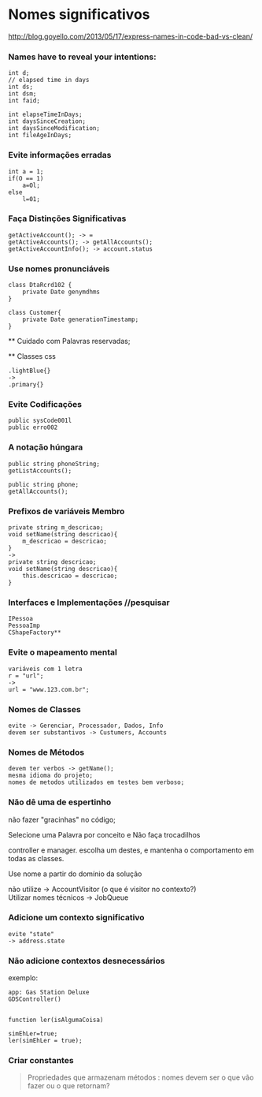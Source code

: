 # Nomes significativos

http://blog.goyello.com/2013/05/17/express-names-in-code-bad-vs-clean/

### Names have to reveal your intentions:
```
int d;  
// elapsed time in days  
int ds;  
int dsm;  
int faid;  
```
```
int elapseTimeInDays;  
int daysSinceCreation;  
int daysSinceModification;  
int fileAgeInDays;  
```

### Evite informações erradas
```
int a = 1;
if(O == 1)
	a=Ol;
else
	l=01;
```


### Faça Distinções Significativas
```
getActiveAccount(); -> =
getActiveAccounts(); -> getAllAccounts();
getActiveAccountInfo(); -> account.status
```

### Use nomes pronunciáveis
```
class DtaRcrd102 {
	private Date genymdhms
}

class Customer{
	private Date generationTimestamp;
}
```


** Cuidado com Palavras reservadas;

** Classes css
```
.lightBlue{}
->
.primary{}
```

### Evite Codificações
```
public sysCode001l
public erro002
```
### A notação húngara
```
public string phoneString;
getListAccounts();

public string phone;
getAllAccounts();
```

### Prefixos de variáveis Membro
```
private string m_descricao;
void setName(string descricao){
	m_descricao = descricao;
}
->
private string descricao;
void setName(string descricao){
	this.descricao = descricao;
}
```

### Interfaces e Implementações //pesquisar
```
IPessoa
PessoaImp
CShapeFactory**
```

### Evite o mapeamento mental
```
variáveis com 1 letra
r = "url";
->
url = "www.123.com.br";
```

### Nomes de Classes
```
evite -> Gerenciar, Processador, Dados, Info
devem ser substantivos -> Custumers, Accounts
```

### Nomes de Métodos
```
devem ter verbos -> getName();
mesma idioma do projeto;
nomes de metodos utilizados em testes bem verboso;
```

### Não dê uma de espertinho
não fazer "gracinhas" no código;  

Selecione uma Palavra por conceito e Não faça trocadilhos  

controller e manager. escolha um destes, e mantenha o comportamento em todas as classes.  

Use nome a partir do domínio da solução  

não utilize -> AccountVisitor (o que é visitor no contexto?)   
Utilizar nomes técnicos -> JobQueue  


### Adicione um contexto significativo
```
evite "state"
-> address.state
```

### Não adicione contextos desnecessários
exemplo:  
```
app: Gas Station Deluxe  
GDSController()


function ler(isAlgumaCoisa)

simEhLer=true;
ler(simEhLer = true);
```


### Criar constantes

> Propriedades que armazenam métodos : nomes devem ser o que vão fazer ou o que retornam?
